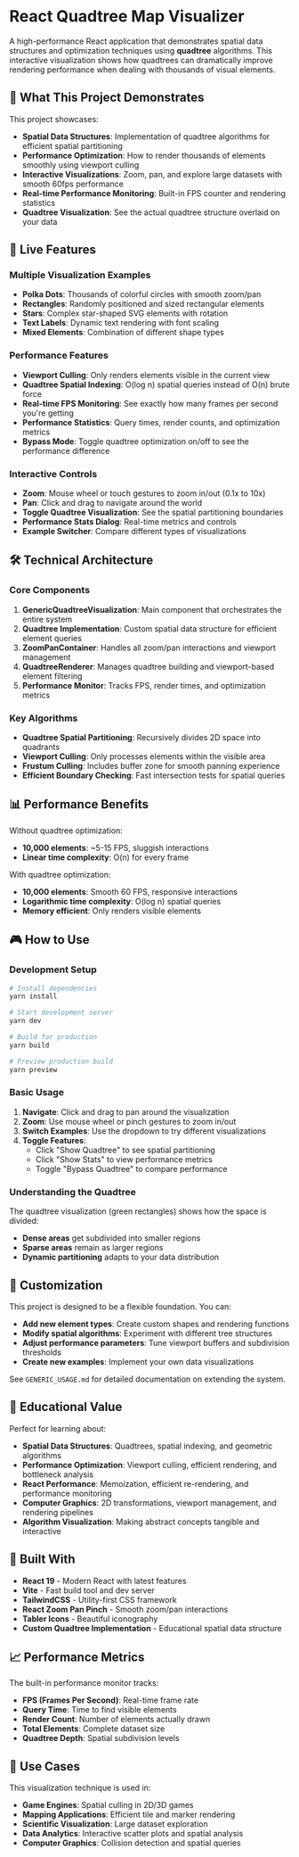 # React Quadtree Map Visualizer

A high-performance React application that demonstrates spatial data structures and optimization techniques using **quadtree** algorithms. This interactive visualization shows how quadtrees can dramatically improve rendering performance when dealing with thousands of visual elements.

## 🎯 What This Project Demonstrates

This project showcases:

- **Spatial Data Structures**: Implementation of quadtree algorithms for efficient spatial partitioning
- **Performance Optimization**: How to render thousands of elements smoothly using viewport culling
- **Interactive Visualizations**: Zoom, pan, and explore large datasets with smooth 60fps performance
- **Real-time Performance Monitoring**: Built-in FPS counter and rendering statistics
- **Quadtree Visualization**: See the actual quadtree structure overlaid on your data

## 🚀 Live Features

### Multiple Visualization Examples

- **Polka Dots**: Thousands of colorful circles with smooth zoom/pan
- **Rectangles**: Randomly positioned and sized rectangular elements
- **Stars**: Complex star-shaped SVG elements with rotation
- **Text Labels**: Dynamic text rendering with font scaling
- **Mixed Elements**: Combination of different shape types

### Performance Features

- **Viewport Culling**: Only renders elements visible in the current view
- **Quadtree Spatial Indexing**: O(log n) spatial queries instead of O(n) brute force
- **Real-time FPS Monitoring**: See exactly how many frames per second you're getting
- **Performance Statistics**: Query times, render counts, and optimization metrics
- **Bypass Mode**: Toggle quadtree optimization on/off to see the performance difference

### Interactive Controls

- **Zoom**: Mouse wheel or touch gestures to zoom in/out (0.1x to 10x)
- **Pan**: Click and drag to navigate around the world
- **Toggle Quadtree Visualization**: See the spatial partitioning boundaries
- **Performance Stats Dialog**: Real-time metrics and controls
- **Example Switcher**: Compare different types of visualizations

## 🛠️ Technical Architecture

### Core Components

1. **GenericQuadtreeVisualization**: Main component that orchestrates the entire system
2. **Quadtree Implementation**: Custom spatial data structure for efficient element queries
3. **ZoomPanContainer**: Handles all zoom/pan interactions and viewport management
4. **QuadtreeRenderer**: Manages quadtree building and viewport-based element filtering
5. **Performance Monitor**: Tracks FPS, render times, and optimization metrics

### Key Algorithms

- **Quadtree Spatial Partitioning**: Recursively divides 2D space into quadrants
- **Viewport Culling**: Only processes elements within the visible area
- **Frustum Culling**: Includes buffer zone for smooth panning experience
- **Efficient Boundary Checking**: Fast intersection tests for spatial queries

## 📊 Performance Benefits

Without quadtree optimization:

- **10,000 elements**: ~5-15 FPS, sluggish interactions
- **Linear time complexity**: O(n) for every frame

With quadtree optimization:

- **10,000 elements**: Smooth 60 FPS, responsive interactions
- **Logarithmic time complexity**: O(log n) spatial queries
- **Memory efficient**: Only renders visible elements

## 🎮 How to Use

### Development Setup

```bash
# Install dependencies
yarn install

# Start development server
yarn dev

# Build for production
yarn build

# Preview production build
yarn preview
```

### Basic Usage

1. **Navigate**: Click and drag to pan around the visualization
2. **Zoom**: Use mouse wheel or pinch gestures to zoom in/out
3. **Switch Examples**: Use the dropdown to try different visualizations
4. **Toggle Features**:
   - Click "Show Quadtree" to see spatial partitioning
   - Click "Show Stats" to view performance metrics
   - Toggle "Bypass Quadtree" to compare performance

### Understanding the Quadtree

The quadtree visualization (green rectangles) shows how the space is divided:

- **Dense areas** get subdivided into smaller regions
- **Sparse areas** remain as larger regions
- **Dynamic partitioning** adapts to your data distribution

## 🎨 Customization

This project is designed to be a flexible foundation. You can:

- **Add new element types**: Create custom shapes and rendering functions
- **Modify spatial algorithms**: Experiment with different tree structures
- **Adjust performance parameters**: Tune viewport buffers and subdivision thresholds
- **Create new examples**: Implement your own data visualizations

See `GENERIC_USAGE.md` for detailed documentation on extending the system.

## 🧮 Educational Value

Perfect for learning about:

- **Spatial Data Structures**: Quadtrees, spatial indexing, and geometric algorithms
- **Performance Optimization**: Viewport culling, efficient rendering, and bottleneck analysis
- **React Performance**: Memoization, efficient re-rendering, and performance monitoring
- **Computer Graphics**: 2D transformations, viewport management, and rendering pipelines
- **Algorithm Visualization**: Making abstract concepts tangible and interactive

## 🔧 Built With

- **React 19** - Modern React with latest features
- **Vite** - Fast build tool and dev server
- **TailwindCSS** - Utility-first CSS framework
- **React Zoom Pan Pinch** - Smooth zoom/pan interactions
- **Tabler Icons** - Beautiful iconography
- **Custom Quadtree Implementation** - Educational spatial data structure

## 📈 Performance Metrics

The built-in performance monitor tracks:

- **FPS (Frames Per Second)**: Real-time frame rate
- **Query Time**: Time to find visible elements
- **Render Count**: Number of elements actually drawn
- **Total Elements**: Complete dataset size
- **Quadtree Depth**: Spatial subdivision levels

## 🎯 Use Cases

This visualization technique is used in:

- **Game Engines**: Spatial culling in 2D/3D games
- **Mapping Applications**: Efficient tile and marker rendering
- **Scientific Visualization**: Large dataset exploration
- **Data Analytics**: Interactive scatter plots and spatial analysis
- **Computer Graphics**: Collision detection and spatial queries
